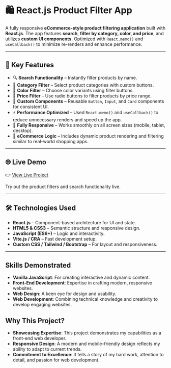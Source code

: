 # 🛍️ React.js Product Filter App

A fully responsive **eCommerce-style product filtering application** built with **React.js**. The app features **search**, **filter by category, color, and price**, and utilizes **custom UI components**. Optimized with `React.memo()` and `useCallback()` to minimize re-renders and enhance performance.

---

## 🔑 Key Features

- 🔍 **Search Functionality** – Instantly filter products by name.
- 🧩 **Category Filter** – Select product categories with custom buttons.
- 🎨 **Color Filter** – Choose color variants using filter buttons.
- 💸 **Price Filter** – Use radio buttons to filter products by price range.
- 🧱 **Custom Components** – Reusable `Button`, `Input`, and `Card` components for consistent UI.
- ⚡ **Performance Optimized** – Used `React.memo()` and `useCallback()` to reduce unnecessary renders and speed up the app.
- 📱 **Fully Responsive** – Works smoothly on all screen sizes (mobile, tablet, desktop).
- 🛒 **eCommerce Logic** – Includes dynamic product rendering and filtering similar to real-world shopping apps.

---

## 🌐 Live Demo

👉 [View Live Project](https://gjp-filter-products-app.netlify.app)

Try out the product filters and search functionality live.

---

## 🛠️ Technologies Used

- **React.js** – Component-based architecture for UI and state.
- **HTML5 & CSS3** – Semantic structure and responsive design.
- **JavaScript (ES6+)** – Logic and interactivity.
- **Vite.js / CRA** – Fast development setup.
- **Custom CSS / Tailwind / Bootstrap** – For layout and responsiveness.

---



## Skills Demonstrated
- **Vanilla JavaScript**: For creating interactive and dynamic content.
- **Front-End Development**: Expertise in crafting modern, responsive websites.
- **Web Design**: A keen eye for design and usability.
- **Web Development**: Combining technical knowledge and creativity to develop engaging websites.


## Why This Project?
- **Showcasing Expertise**: This project demonstrates my capabilities as a front-end web developer.
- **Responsive Design**: A modern and mobile-friendly design reflects my ability to adapt to current trends.
- **Commitment to Excellence**: It tells a story of my hard work, attention to detail, and passion for web development.


